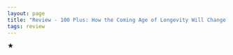 ```yaml
---
layout: page
title: "Review - 100 Plus: How the Coming Age of Longevity Will Change Everything, from Careers and Relationships to Family and Faith"
tags: review
---
```


★
